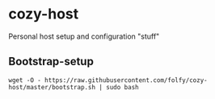 # cozy-host
Personal host setup and configuration "stuff"

## Bootstrap-setup
`wget -O - https://raw.githubusercontent.com/folfy/cozy-host/master/bootstrap.sh | sudo bash`
